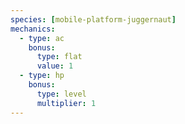 ```yaml
---
species: [mobile-platform-juggernaut]
mechanics:
  - type: ac
    bonus:
      type: flat
      value: 1
  - type: hp
    bonus:
      type: level
      multiplier: 1
---
```

